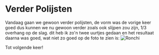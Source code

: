 # Verder Polijsten
Vandaag gaan we gewoon verder polijsten, de vorm was de vorige keer goed dus kunnen we nu gewoon verder zoals ook slijpen zou zijn, 1/3 overhang op de slag. dit heb ik zo'n twee uurtjes gedaan en het resultaat daarna was goed, wat niet zo goed op de foto te zien is:
![Ronchi](/images/97ee8784-64a7-4a7c-8445-c2571dcd521c.jpg)

Tot volgende keer!